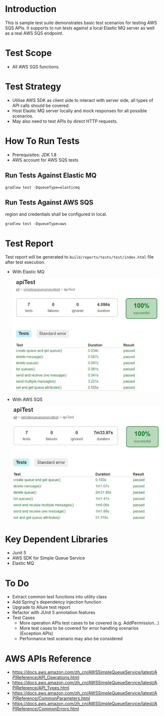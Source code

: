 # Introduction
This is sample test suite demonstrates basic test scenarios for testing AWS SQS APIs. It supports to run tests
against a local Elastic MQ server as well as a real AWS SQS endpoint.

# Test Scope
* All AWS SQS functions.

# Test Strategy
* Utilise AWS SDK as client side to interact with server side, all types of API calls should be covered.
* Host Elastic MQ server locally and mock responses for all possible scenarios. 
* May also need to test APIs by direct HTTP requests.

# How To Run Tests

* Prerequisites: JDK 1.8
* AWS account for AWS SQS tests

## Run Tests Against Elastic MQ

```
gradlew test -DqueueType=elasticmq
```

## Run Tests Against AWS SQS

region and credentials shall be configured in local.

```
gradlew test -DqueueType=aws
```

# Test Report

Test report will be generated to `build/reports/tests/test/index.html` file after test execution.

* With Elastic MQ

    ![](imgs/elasticmq_test_report.jpg)

* With AWS SQS

    ![](imgs/aws_test_report.jpg)

# Key Dependent Libraries
* Junit 5
* AWS SDK for Simple Queue Service
* Elastic MQ

# To Do
* Extract common test functions into utility class
* Add Spring's dependency injection function
* Upgrade to Allure test report
* Refactor with JUnit 5 annotation features
* Test Cases
    * More operation APIs test cases to be covered (e.g. AddPermission...)
    * More test cases to be covered for error handling scenarios (Exception APIs)
    * Performance test scenario may also be considered


# AWS APIs Reference
* https://docs.aws.amazon.com/zh_cn/AWSSimpleQueueService/latest/APIReference/API_Operations.html
* https://docs.aws.amazon.com/zh_cn/AWSSimpleQueueService/latest/APIReference/API_Types.html
* https://docs.aws.amazon.com/zh_cn/AWSSimpleQueueService/latest/APIReference/CommonParameters.html
* https://docs.aws.amazon.com/zh_cn/AWSSimpleQueueService/latest/APIReference/CommonErrors.html